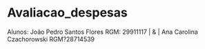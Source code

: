 # Avaliacao_despesas
Alunos:  João Pedro Santos Flores RGM: 29911117 |    &amp;    | Ana Carolina Czachorowski RGM?28714539
